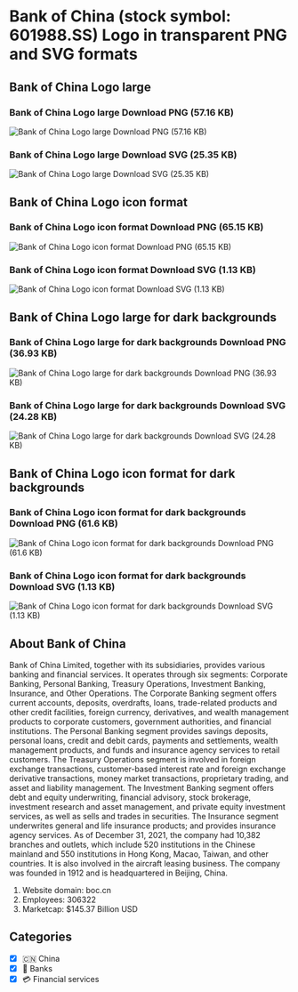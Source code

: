 # Bank of China (stock symbol: 601988.SS) Logo in transparent PNG and SVG formats

## Bank of China Logo large

### Bank of China Logo large Download PNG (57.16 KB)

![Bank of China Logo large Download PNG (57.16 KB)](/img/orig/601988.SS_BIG-9b33a254.png)

### Bank of China Logo large Download SVG (25.35 KB)

![Bank of China Logo large Download SVG (25.35 KB)](/img/orig/601988.SS_BIG-faa3c08c.svg)

## Bank of China Logo icon format

### Bank of China Logo icon format Download PNG (65.15 KB)

![Bank of China Logo icon format Download PNG (65.15 KB)](/img/orig/601988.SS-ecb8a0d9.png)

### Bank of China Logo icon format Download SVG (1.13 KB)

![Bank of China Logo icon format Download SVG (1.13 KB)](/img/orig/601988.SS-1ff844da.svg)

## Bank of China Logo large for dark backgrounds

### Bank of China Logo large for dark backgrounds Download PNG (36.93 KB)

![Bank of China Logo large for dark backgrounds Download PNG (36.93 KB)](/img/orig/601988.SS_BIG.D-16a94af4.png)

### Bank of China Logo large for dark backgrounds Download SVG (24.28 KB)

![Bank of China Logo large for dark backgrounds Download SVG (24.28 KB)](/img/orig/601988.SS_BIG.D-f4f310dd.svg)

## Bank of China Logo icon format for dark backgrounds

### Bank of China Logo icon format for dark backgrounds Download PNG (61.6 KB)

![Bank of China Logo icon format for dark backgrounds Download PNG (61.6 KB)](/img/orig/601988.SS.D-e6636671.png)

### Bank of China Logo icon format for dark backgrounds Download SVG (1.13 KB)

![Bank of China Logo icon format for dark backgrounds Download SVG (1.13 KB)](/img/orig/601988.SS.D-14b78563.svg)

## About Bank of China

Bank of China Limited, together with its subsidiaries, provides various banking and financial services. It operates through six segments: Corporate Banking, Personal Banking, Treasury Operations, Investment Banking, Insurance, and Other Operations. The Corporate Banking segment offers current accounts, deposits, overdrafts, loans, trade-related products and other credit facilities, foreign currency, derivatives, and wealth management products to corporate customers, government authorities, and financial institutions. The Personal Banking segment provides savings deposits, personal loans, credit and debit cards, payments and settlements, wealth management products, and funds and insurance agency services to retail customers. The Treasury Operations segment is involved in foreign exchange transactions, customer-based interest rate and foreign exchange derivative transactions, money market transactions, proprietary trading, and asset and liability management. The Investment Banking segment offers debt and equity underwriting, financial advisory, stock brokerage, investment research and asset management, and private equity investment services, as well as sells and trades in securities. The Insurance segment underwrites general and life insurance products; and provides insurance agency services. As of December 31, 2021, the company had 10,382 branches and outlets, which include 520 institutions in the Chinese mainland and 550 institutions in Hong Kong, Macao, Taiwan, and other countries. It is also involved in the aircraft leasing business. The company was founded in 1912 and is headquartered in Beijing, China.

1. Website domain: boc.cn
2. Employees: 306322
3. Marketcap: $145.37 Billion USD


## Categories
- [x] 🇨🇳 China
- [x] 🏦 Banks
- [x] 💳 Financial services
